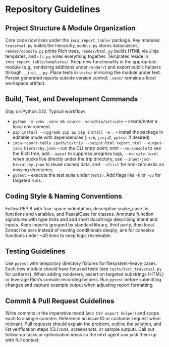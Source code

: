 # Repository Guidelines

## Project Structure & Module Organization
Core code now lives under the `imca_report_table/` package. Key modules: `traversal.py` builds the hierarchy, `models.py` stores dataclasses, `render/console.py` prints Rich trees, `render/html.py` builds HTML via Jinja templates, and `cli.py` wires everything together. Templates reside in `imca_report_table/templates/`. Keep new functionality in the appropriate module (e.g., rendering additions under `render/`) and export public helpers through `__init__.py`. Place tests in `tests/` mirroring the module under test. Persist generated reports outside version control; `.venv/` remains a local workspace artifact.

## Build, Test, and Development Commands
Stay on Python 3.12. Typical workflow:
- `python -m venv .venv && source .venv/bin/activate` – create/enter a local environment.
- `pip install --upgrade pip && pip install -e .` – install the package in editable mode with dependencies (`rich`, `jinja2`, `pytest` if desired).
- `imca-report-table /path/to/trip --output-html report.html --output-json hierarchy.json` – run the CLI entry point; omit `--no-console` to see the Rich tree, add `--quiet` to suppress progress logs, `--no-site-level` when pucks live directly under the trip directory, use `--input-json hierarchy.json` to reuse cached data, and `--strict` for non-zero exits on missing directories.
- `pytest` – execute the test suite under `tests/`. Add flags like `-k` or `-vv` for targeted runs.

## Coding Style & Naming Conventions
Follow PEP 8 with four-space indentation, descriptive snake_case for functions and variables, and PascalCase for classes. Annotate function signatures with type hints and add short docstrings describing intent and inputs. Keep imports grouped by standard library, third party, then local. Extract helpers instead of nesting conditionals deeply; aim for cohesive functions under ~40 lines to keep logic reviewable.

## Testing Guidelines
Use `pytest` with temporary directory fixtures for filesystem-heavy cases. Each new module should have focused tests (see `tests/test_traversal.py` for patterns). When adding renderers, assert on targeted substrings (HTML) or leverage Rich’s console recording helpers. Run `pytest` before submitting changes and capture example output when adjusting report formatting.

## Commit & Pull Request Guidelines
Write commits in the imperative mood (`Add CSV export helper`) and scope each to a single concern. Reference an issue ID or customer request when relevant. Pull requests should explain the problem, outline the solution, and list verification steps (CLI runs, screenshots, or sample output). Call out follow-up tasks or optimisation ideas so the next agent can pick them up with full context.
